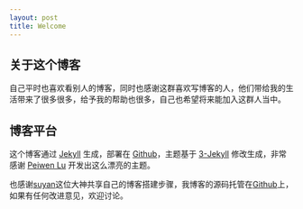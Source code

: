 ```yaml
---
layout: post
title: Welcome
---
```


## 关于这个博客

自己平时也喜欢看别人的博客，同时也感谢这群喜欢写博客的人，他们带给我的生活带来了很多很多，给予我的帮助也很多，自己也希望将来能加入这群人当中。


## 博客平台

这个博客通过 [Jekyll](http://jekyllrb.com/) 生成，部署在 [Github](https://pages.github.com)，主题基于 [3-Jekyll](https://github.com/P233/3-Jekyll) 修改生成，非常感谢 [Peiwen Lu](https://github.com/P233) 开发出这么漂亮的主题。

也感谢[suyan](https://github.com/suyan/suyan.github.io)这位大神共享自己的博客搭建步骤，我博客的源码托管在[Github](https://github.com/zcwk/zcwk.github.io)上，如果有任何改进意见，欢迎讨论。